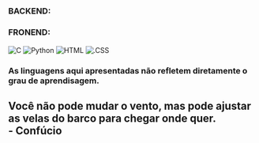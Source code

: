 <h3>BACKEND:</h3></p>

<h3>FRONEND:</h3></p>
  
  <img align = "center" alt = "C" src = "https://img.shields.io/badge/C-00599C?style=for-the-badge&logo=c&logoColor=white" /> <img align = "center" alt = "Python" src = "https://img.shields.io/badge/Python-14354C?style=for-the-badge&logo=python&logoColor=white" /> <img align = "center" alt = "HTML" src = "https://img.shields.io/badge/HTML-239120?style=for-the-badge&logo=html5&logoColor=white" /> <img align = "center" alt = ".CSS" src = "https://img.shields.io/badge/CSS-239120?&style=for-the-badge&logo=css3&logoColor=white" />

<h3>As linguagens aqui apresentadas não refletem diretamente o grau de aprendisagem.</h3></p>

## Você não pode mudar o vento, mas pode ajustar as velas do barco para chegar onde quer.<br> - Confúcio
